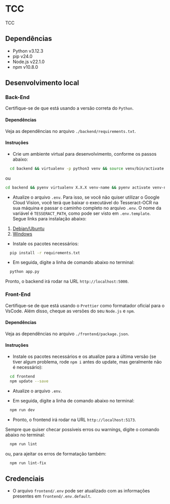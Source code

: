 # TCC

TCC

## Dependências

- Python v3.12.3
- pip v24.0
- Node.js v22.1.0
- npm v10.8.0

## Desenvolvimento local

### Back-End

Certifique-se de que está usando a versão correta do `Python`.

#### Dependências

Veja as dependências no arquivo `./backend/requirements.txt`.

#### Instruções

- Crie um ambiente virtual para desenvolvimento, conforme os passos abaixo:

```sh
  cd backend && virtualenv -p python3 venv && source venv/bin/activate
```

ou

```sh
cd backend && pyenv virtualenv X.X.X venv-name && pyenv activate venv-name
```

- Atualize o arquivo `.env`.
  Para isso, se você não quiser utilizar o Google Cloud Vision, você terá que baixar o executável do Tesseract-OCR na sua máquina e passar o caminho completo no arquivo `.env`. O nome da variável é `TESSERACT_PATH`, como pode ser visto em `.env.template`.
  Segue links para instalação abaixo:

1. [Debian/Ubuntu](https://github.com/tesseract-ocr/tesseract/releases)
2. [Windows](https://github.com/UB-Mannheim/tesseract/wiki)

- Instale os pacotes necessários:

```sh
  pip install -r requirements.txt
```

- Em seguida, digite a linha de comando abaixo no terminal:

```sh
  python app.py
```

Pronto, o backend irá rodar na URL `http://localhost:5000`.

### Front-End

Certifique-se de que está usando o `Prettier` como formatador oficial para o VsCode. Além disso, cheque as versões do seu `Node.js` e `npm`.

#### Dependências

Veja as dependências no arquivo `./frontend/package.json`.

#### Instruções

- Instale os pacotes necessários e os atualize para a última versão (se tiver algum problema, rode `npm i` antes do update, mas geralmente não é necessário):

```sh
  cd frontend
  npm update --save
```

- Atualize o arquivo `.env`.

- Em seguida, digite a linha de comando abaixo no terminal:

```sh
  npm run dev
```

- Pronto, o frontend irá rodar na URL `http://localhost:5173`.

Sempre que quiser checar possíveis erros ou warnings, digite o comando abaixo no terminal:

```sh
  npm run lint
```

ou, para ajeitar os erros de formatação também:

```sh
  npm run lint-fix
```

## Credenciais

- O arquivo `frontend/.env` pode ser atualizado com as informações presentes em `frontend/.env.default`.

